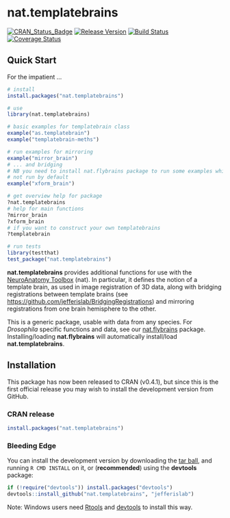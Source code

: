 # nat.templatebrains
[![CRAN_Status_Badge](http://www.r-pkg.org/badges/version/nat.templatebrains)](http://cran.r-project.org/web/packages/nat.templatebrains) 
[![Release Version](https://img.shields.io/github/release/jefferislab/nat.templatebrains.svg)](https://github.com/jefferislab/nat.templatebrains/releases/latest) 
[![Build Status](https://travis-ci.org/jefferislab/nat.templatebrains.svg)](https://travis-ci.org/jefferislab/nat.templatebrains)
[![Coverage Status](https://img.shields.io/coveralls/jefferislab/nat.templatebrains.svg)](https://coveralls.io/r/jefferislab/nat.templatebrains?branch=master)

## Quick Start

For the impatient ...

```r
# install
install.packages("nat.templatebrains")

# use
library(nat.templatebrains)

# basic examples for templatebrain class
example("as.templatebrain")
example("templatebrain-meths")

# run examples for mirroring
example("mirror_brain")
# ... and bridging
# NB you need to install nat.flybrains package to run some examples which are
# not run by default
example("xform_brain")

# get overview help for package
?nat.templatebrains
# help for main functions
?mirror_brain
?xform_brain
# if you want to construct your own templatebrains
?templatebrain

# run tests
library(testthat)
test_package("nat.templatebrains")
```

**nat.templatebrains** provides additional functions for use with the [NeuroAnatomy Toolbox](https://github.com/jefferis/nat) (nat). In particular, it defines the notion of a template brain, as used in image registration of 3D data, along with bridging registrations between template brains (see https://github.com/jefferislab/BridgingRegistrations) and mirroring registrations from one brain hemisphere to the other.

This is a generic package, usable with data from any species. For _Drosophila_ specific functions and data, see our [nat.flybrains](https://github.com/jefferislab/nat.flybrains) package. Installing/loading **nat.flybrains** will automatically
install/load **nat.templatebrains**.

## Installation
This package has now been released to CRAN (v0.4.1), but since this is the first official
release you may wish to install the development version from GitHub.

### CRAN release
```r
install.packages("nat.templatebrains")
```


### Bleeding Edge
You can install the development version by downloading the 
[tar ball](https://github.com/jefferislab/nat.templatebrains/tarball/master),
and running `R CMD INSTALL` on it, or (**recommended**) using the **devtools** package:

  ```r
if (!require("devtools")) install.packages("devtools")
devtools::install_github("nat.templatebrains", "jefferislab")
```

Note: Windows users need [Rtools](http://www.murdoch-sutherland.com/Rtools/) and
[devtools](http://CRAN.R-project.org/package=devtools) to install this way.
